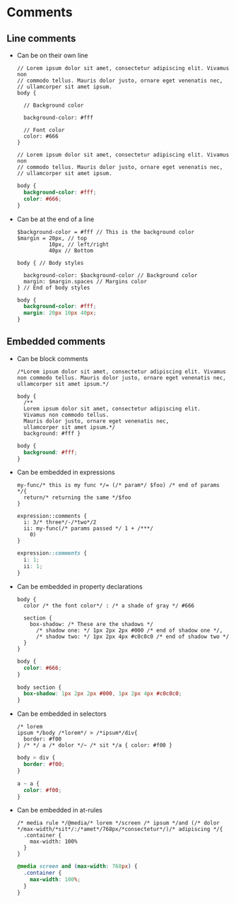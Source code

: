 # Comments

## Line comments

- Can be on their own line

  ~~~ lay
  // Lorem ipsum dolor sit amet, consectetur adipiscing elit. Vivamus non
  // commodo tellus. Mauris dolor justo, ornare eget venenatis nec,
  // ullamcorper sit amet ipsum.
  body {

    // Background color

    background-color: #fff

    // Font color
    color: #666
  }

  // Lorem ipsum dolor sit amet, consectetur adipiscing elit. Vivamus non
  // commodo tellus. Mauris dolor justo, ornare eget venenatis nec,
  // ullamcorper sit amet ipsum.

  ~~~

  ~~~ css
  body {
    background-color: #fff;
    color: #666;
  }
  ~~~

- Can be at the end of a line

  ~~~ lay
  $background-color = #fff // This is the background color
  $margin = 20px, // top
            10px, // left/right
            40px // Bottom

  body { // Body styles

    background-color: $background-color // Background color
    margin: $margin.spaces // Margins color
  } // End of body styles
  ~~~

  ~~~ css
  body {
    background-color: #fff;
    margin: 20px 10px 40px;
  }
  ~~~

## Embedded comments

- Can be block comments

  ~~~ lay
  /*Lorem ipsum dolor sit amet, consectetur adipiscing elit. Vivamus non commodo tellus. Mauris dolor justo, ornare eget venenatis nec, ullamcorper sit amet ipsum.*/

  body {
    /**
    Lorem ipsum dolor sit amet, consectetur adipiscing elit.
    Vivamus non commodo tellus.
    Mauris dolor justo, ornare eget venenatis nec,
    ullamcorper sit amet ipsum.*/
    background: #fff }
  ~~~

  ~~~ css
  body {
    background: #fff;
  }
  ~~~

- Can be embedded in expressions

  ~~~ lay
  my-func/* this is my func */= (/* param*/ $foo) /* end of params */{
    return/* returning the same */$foo
  }

  expression::comments {
    i: 3/* three*/-/*two*/2
    ii: my-func(/* params passed */ 1 + /***/
      0)
  }
  ~~~

  ~~~ css
  expression::comments {
    i: 1;
    ii: 1;
  }
  ~~~

- Can be embedded in property declarations

  ~~~ lay
  body {
    color /* the font color*/ : /* a shade of gray */ #666

    section {
      box-shadow: /* These are the shadows */
        /* shadow one: */ 1px 2px 2px #000 /* end of shadow one */,
        /* shadow two: */ 1px 2px 4px #c0c0c0 /* end of shadow two */
    }
  }
  ~~~

  ~~~ css
  body {
    color: #666;
  }

  body section {
    box-shadow: 1px 2px 2px #000, 1px 2px 4px #c0c0c0;
  }
  ~~~

- Can be embedded in selectors

  ~~~ lay
  /* lorem
  ipsum */body /*lorem*/ > /*ipsum*/div{
    border: #f00
  } /* */ a /* dolor */~ /* sit */a { color: #f00 }
  ~~~

  ~~~ css
  body > div {
    border: #f00;
  }

  a ~ a {
    color: #f00;
  }
  ~~~

- Can be embedded in at-rules

  ~~~ lay
  /* media rule */@media/* lorem */screen /* ipsum */and (/* dolor */max-width/*sit*/:/*amet*/768px/*consectetur*/)/* adipiscing */{
    .container {
      max-width: 100%
    }
  }
  ~~~

  ~~~ css
  @media screen and (max-width: 768px) {
    .container {
      max-width: 100%;
    }
  }
  ~~~
